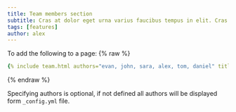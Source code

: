 ```yaml
---
title: Team members section
subtitle: Cras at dolor eget urna varius faucibus tempus in elit. Cras a dui imperdiet, tempus metus quis, pharetra turpis.
tags: [features]
author: alex
---
```


To add the following to a page:
{% raw %}
```yaml
{% include team.html authors="evan, john, sara, alex, tom, daniel" title="We are here to help" subtitle="Our team is just an email away ready to answer your questions" %}
```
{% endraw %}

Specifying authors is optional, if not defined all authors will be displayed form `_config.yml` file.